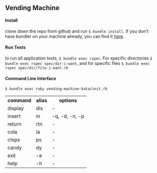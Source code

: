 ## Vending Machine

#### Install
clone down the repo from github and run ```$ bundle install```.  If you don't have bundler on your machine already, you can find it [here](https://github.com/bundler/bundler).

#### Run Tests
to run all application tests, ```$ bundle exec rspec```.  For specific directories ```$ bundle exec rspec spec/dir-i-want```, and for specific files ```$ bundle exec rspec spec/dir/file-i-want.rb```

#### Command Line Interface
```$ bundle exec ruby vending-machine-kata/init.rb```

<table>
  <tr>
    <th>command</th><th>alias</th><th>options</th>
  </tr>
  <tr>
    <td>display</td><td>dis</td><td> - </td>
  </tr>
  <tr>
    <td>insert</td><td>in</td><td>-q, -d, -n, -p</td>
  </tr>
  <tr>
    <td>return</td><td>rtn</td><td> - </td>
  </tr>
  <tr>
    <td>cola</td><td>la</td><td> - </td>
  </tr>    
  <tr>
    <td>chips</td><td>ps</td><td> - </td>
  </tr>    
  <tr>
    <td>candy</td><td>dy</td><td> - </td>
  </tr>
  <tr>
    <td>exit</td><td>-e</td><td> - </td>
  </tr>    
  <tr>
    <td>help</td><td>-h</td><td> - </td>
  </tr>    
</table>